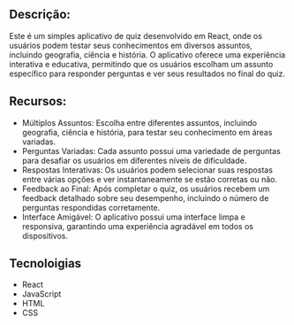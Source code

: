 ## Descrição:
Este é um simples aplicativo de quiz desenvolvido em React, onde os usuários podem testar seus conhecimentos em diversos assuntos, incluindo geografia, ciência e história. O aplicativo oferece uma experiência interativa e educativa, permitindo que os usuários escolham um assunto específico para responder perguntas e ver seus resultados no final do quiz.

## Recursos:
* Múltiplos Assuntos: Escolha entre diferentes assuntos, incluindo geografia, ciência e história, para testar seu conhecimento em áreas variadas.
* Perguntas Variadas: Cada assunto possui uma variedade de perguntas para desafiar os usuários em diferentes níveis de dificuldade.
* Respostas Interativas: Os usuários podem selecionar suas respostas entre várias opções e ver instantaneamente se estão corretas ou não.
* Feedback ao Final: Após completar o quiz, os usuários recebem um feedback detalhado sobre seu desempenho, incluindo o número de perguntas respondidas corretamente. 
* Interface Amigável: O aplicativo possui uma interface limpa e responsiva, garantindo uma experiência agradável em todos os dispositivos.
  
## Tecnoloigias
* React
* JavaScript
* HTML
* CSS
